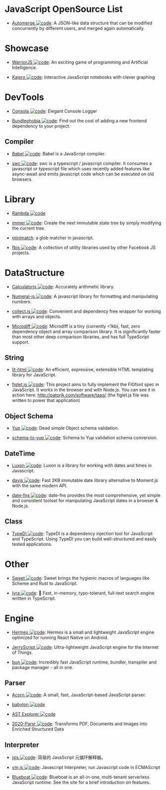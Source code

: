 # JavaScript OpenSource List

- [Automerge ![code](https://martrix-usa.oss-accelerate.aliyuncs.com/logo/code.svg)](https://github.com/automerge/automerge): A JSON-like data structure that can be modified concurrently by different users, and merged again automatically.

# Showcase

- [WarriorJS ![code](https://martrix-usa.oss-accelerate.aliyuncs.com/logo/code.svg)](https://github.com/olistic/warriorjs): An exciting game of programming and Artificial Intelligence.

- [Kajero ![code](https://martrix-usa.oss-accelerate.aliyuncs.com/logo/code.svg)](https://github.com/JoelOtter/kajero): Interactive JavaScript notebooks with clever graphing

# DevTools

- [Consola ![code](https://martrix-usa.oss-accelerate.aliyuncs.com/logo/code.svg)](https://github.com/nuxt/consola): Elegant Console Logger

- [Bundlephobia ![code](https://martrix-usa.oss-accelerate.aliyuncs.com/logo/code.svg)](https://github.com/pastelsky/bundlephobia): Find out the cost of adding a new frontend dependency to your project.

## Compiler

- [Babel ![code](https://martrix-usa.oss-accelerate.aliyuncs.com/logo/code.svg)](https://babeljs.io/): Babel is a JavaScript compiler.

- [swc ![code](https://martrix-usa.oss-accelerate.aliyuncs.com/logo/code.svg)](https://swc.rs/): swc is a typescript / javascript compiler. It consumes a javascript or typescript file which uses recently added features like async-await and emits javascript code which can be executed on old browsers.

# Library

- [Rambda ![code](https://martrix-usa.oss-accelerate.aliyuncs.com/logo/code.svg)](http://ramdajs.com/0.22.1/index.html)

- [immer ![code](https://martrix-usa.oss-accelerate.aliyuncs.com/logo/code.svg)](https://github.com/mweststrate/immer): Create the next immutable state tree by simply modifying the current tree.

- [minimatch](https://github.com/isaacs/minimatch): a glob matcher in javascript.

- [fbjs ![code](https://martrix-usa.oss-accelerate.aliyuncs.com/logo/code.svg)](https://github.com/facebook/fbjs): A collection of utility libraries used by other Facebook JS projects.

# DataStructure

- [Calculatorjs ![code](https://martrix-usa.oss-accelerate.aliyuncs.com/logo/code.svg)](https://github.com/fzred/calculatorjs): Accurately arithmetic library.

- [Numeral-js ![code](https://martrix-usa.oss-accelerate.aliyuncs.com/logo/code.svg)](https://github.com/adamwdraper/Numeral-js): A javascript library for formatting and manipulating numbers.

- [collect.js ![code](https://martrix-usa.oss-accelerate.aliyuncs.com/logo/code.svg)](https://github.com/ecrmnn/collect.js): Convenient and dependency free wrapper for working with arrays and objects.

- [Microdiff ![code](https://martrix-usa.oss-accelerate.aliyuncs.com/logo/code.svg)](https://github.com/AsyncBanana/microdiff): Microdiff is a tiny (currently <1kb), fast, zero dependency object and array comparison library. It is significantly faster than most other deep comparison libraries, and has full TypeScript support.

## String

- [lit-html ![code](https://martrix-usa.oss-accelerate.aliyuncs.com/logo/code.svg)](https://github.com/Polymer/lit-html): An efficient, expressive, extensible HTML templating library for JavaScript.

- [figlet.js ![code](https://martrix-usa.oss-accelerate.aliyuncs.com/logo/code.svg)](https://github.com/patorjk/figlet.js): This project aims to fully implement the FIGfont spec in JavaScript. It works in the browser and with Node.js. You can see it in action here: http://patorjk.com/software/taag/ (the figlet.js file was written to power that application)

## Object Schema

- [Yup ![code](https://martrix-usa.oss-accelerate.aliyuncs.com/logo/code.svg)](https://github.com/jquense/yup): Dead simple Object schema validation.

- [schema-to-yup ![code](https://martrix-usa.oss-accelerate.aliyuncs.com/logo/code.svg)](https://github.com/kristianmandrup/schema-to-yup): Schema to Yup validation schema conversion.

## DateTime

- [Luxon ![code](https://martrix-usa.oss-accelerate.aliyuncs.com/logo/code.svg)](https://github.com/moment/luxon): Luxon is a library for working with dates and times in Javascript.

- [dayjs ![code](https://martrix-usa.oss-accelerate.aliyuncs.com/logo/code.svg)](https://github.com/xx45/dayjs): Fast 2KB immutable date library alternative to Moment.js with the same modern API.

- [date-fns ![code](https://martrix-usa.oss-accelerate.aliyuncs.com/logo/code.svg)](https://date-fns.org/): date-fns provides the most comprehensive, yet simple and consistent toolset for manipulating JavaScript dates in a browser & Node.js.

## Class

- [TypeDI ![code](https://martrix-usa.oss-accelerate.aliyuncs.com/logo/code.svg)](https://github.com/typestack/typedi): TypeDI is a dependency injection tool for JavaScript and TypeScript. Using TypeDI you can build well-structured and easily tested applications.

# Other

- [Sweet ![code](https://martrix-usa.oss-accelerate.aliyuncs.com/logo/code.svg)](https://www.sweetjs.org/): Sweet brings the hygienic macros of languages like Scheme and Rust to JavaScript.

- [lyra ![code](https://martrix-usa.oss-accelerate.aliyuncs.com/logo/code.svg)](https://github.com/nearform/lyra): 🌌 Fast, in-memory, typo-tolerant, full-text search engine written in TypeScript.

# Engine

- [Hermes ![code](https://martrix-usa.oss-accelerate.aliyuncs.com/logo/code.svg)](https://github.com/facebook/hermes): Hermes is a small and lightweight JavaScript engine optimized for running React Native on Android.

- [JerryScript ![code](https://martrix-usa.oss-accelerate.aliyuncs.com/logo/code.svg)](https://github.com/jerryscript-project/jerryscript): Ultra-lightweight JavaScript engine for the Internet of Things.

- [bun ![code](https://martrix-usa.oss-accelerate.aliyuncs.com/logo/code.svg)](https://github.com/Jarred-Sumner/bun): Incredibly fast JavaScript runtime, bundler, transpiler and package manager – all in one.

## Parser

- [Acorn ![code](https://martrix-usa.oss-accelerate.aliyuncs.com/logo/code.svg)](https://github.com/ternjs/acorn): A small, fast, JavaScript-based JavaScript parser.

- [babylon ![code](https://martrix-usa.oss-accelerate.aliyuncs.com/logo/code.svg)](https://github.com/babel/babylon)

- [AST Explorer ![code](https://martrix-usa.oss-accelerate.aliyuncs.com/logo/code.svg)](https://astexplorer.net/)

- [2020-Parsr ![code](https://martrix-usa.oss-accelerate.aliyuncs.com/logo/code.svg)](https://github.com/axa-group/Parsr): Transforms PDF, Documents and Images into Enriched Structured Data

## Interpreter

- [jsjs ![code](https://martrix-usa.oss-accelerate.aliyuncs.com/logo/code.svg)](https://github.com/bramblex/jsjs): 简易的 JavaScript 元循环解释器。

- [vm.js ![code](https://martrix-usa.oss-accelerate.aliyuncs.com/logo/code.svg)](https://github.com/axetroy/vm.js): Javascript Interpreter, run Javascript code in ECMAScript

- [Blueboat ![code](https://martrix-usa.oss-accelerate.aliyuncs.com/logo/code.svg)](https://github.com/losfair/blueboat): Blueboat is an all-in-one, multi-tenant serverless JavaScript runtime. See the site for a brief introduction on features.
